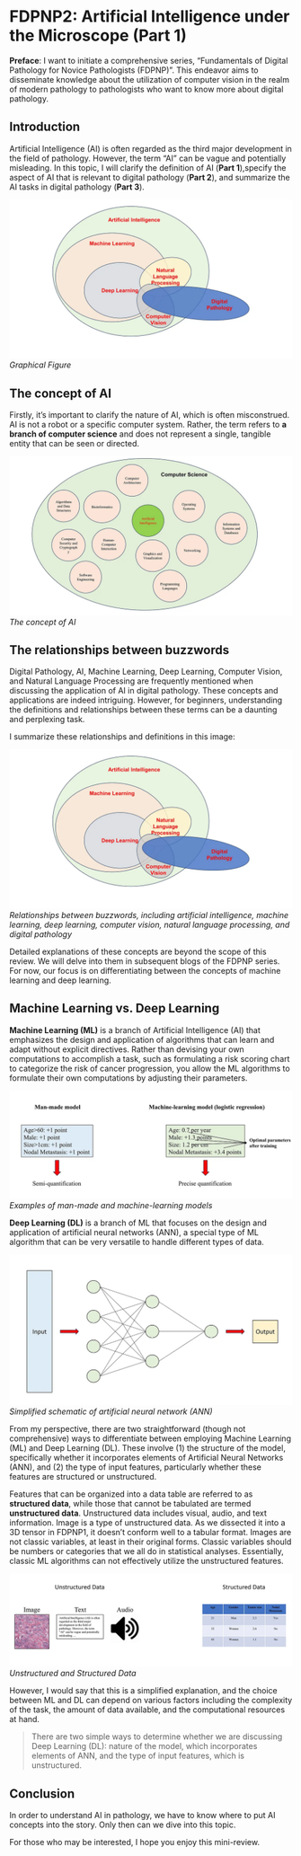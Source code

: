 # FDPNP2: Artificial Intelligence under the Microscope (Part 1)

**Preface**: I want to initiate a comprehensive series, “Fundamentals of Digital Pathology for Novice Pathologists (FDPNP)”. This endeavor aims to disseminate knowledge about the utilization of computer vision in the realm of modern pathology to pathologists who want to know more about digital pathology.

## Introduction

Artificial Intelligence (AI) is often regarded as the third major development in the field of pathology. However, the term “AI” can be vague and potentially misleading. In this topic, I will clarify the definition of AI (**Part 1**),specify the aspect of AI that is relevant to digital pathology (**Part 2**), and summarize the AI tasks in digital pathology (**Part 3**).

![Image 1](/img/post13_image1.webp)
*Graphical Figure*

## The concept of AI

Firstly, it’s important to clarify the nature of AI, which is often misconstrued. AI is not a robot or a specific computer system. Rather, the term refers to **a branch of computer science** and does not represent a single, tangible entity that can be seen or directed.

![Image 2](/img/post13_image2.webp)
*The concept of AI*

## The relationships between buzzwords

Digital Pathology, AI, Machine Learning, Deep Learning, Computer Vision, and Natural Language Processing are frequently mentioned when discussing the application of AI in digital pathology. These concepts and applications are indeed intriguing. However, for beginners, understanding the definitions and relationships between these terms can be a daunting and perplexing task.

I summarize these relationships and definitions in this image:

![Image 3](/img/post13_image1.webp)
*Relationships between buzzwords, including artificial intelligence, machine learning, deep learning, computer vision, natural language processing, and digital pathology*

Detailed explanations of these concepts are beyond the scope of this review. We will delve into them in subsequent blogs of the FDPNP series. For now, our focus is on differentiating between the concepts of machine learning and deep learning.

## Machine Learning vs. Deep Learning

**Machine Learning (ML)** is a branch of Artificial Intelligence (AI) that emphasizes the design and application of algorithms that can learn and adapt without explicit directives. Rather than devising your own computations to accomplish a task, such as formulating a risk scoring chart to categorize the risk of cancer progression, you allow the ML algorithms to formulate their own computations by adjusting their parameters.

![Image 4](/img/post13_image4.webp)
*Examples of man-made and machine-learning models*

**Deep Learning (DL)** is a branch of ML that focuses on the design and application of artificial neural networks (ANN), a special type of ML algorithm that can be very versatile to handle different types of data.

![Image 5](/img/post13_image5.webp)
*Simplified schematic of artificial neural network (ANN)*

From my perspective, there are two straightforward (though not comprehensive) ways to differentiate between employing Machine Learning (ML) and Deep Learning (DL). These involve (1) the structure of the model, specifically whether it incorporates elements of Artificial Neural Networks (ANN), and (2) the type of input features, particularly whether these features are structured or unstructured.

Features that can be organized into a data table are referred to as **structured data**, while those that cannot be tabulated are termed **unstructured data**. Unstructured data includes visual, audio, and text information. Image is a type of unstructured data. As we dissected it into a 3D tensor in FDPNP1, it doesn’t conform well to a tabular format. Images are not classic variables, at least in their original forms. Classic variables should be numbers or categories that we all do in statistical analyses. Essentially, classic ML algorithms can not effectively utilize the unstructured features.

![Image 6](/img/post13_image6.webp)
*Unstructured and Structured Data*

However, I would say that this is a simplified explanation, and the choice between ML and DL can depend on various factors including the complexity of the task, the amount of data available, and the computational resources at hand.

> There are two simple ways to determine whether we are discussing Deep Learning (DL): nature of the model, which incorporates elements of ANN, and the type of input features, which is unstructured.

## Conclusion
In order to understand AI in pathology, we have to know where to put AI concepts into the story. Only then can we dive into this topic.

For those who may be interested, I hope you enjoy this mini-review.


